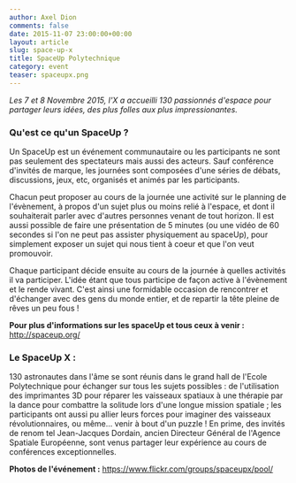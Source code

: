 ```yaml
---
author: Axel Dion
comments: false
date: 2015-11-07 23:00:00+00:00
layout: article
slug: space-up-x
title: SpaceUp Polytechnique
category: event
teaser: spaceupx.png
---
```




*Les 7 et 8 Novembre 2015, l'X a accueilli 130 passionnés d'espace pour partager leurs idées, des plus folles aux plus impressionantes.*


### Qu'est ce qu'un SpaceUp ?

Un SpaceUp est un événement communautaire ou les participants ne sont pas seulement des spectateurs mais aussi des acteurs. Sauf conférence d'invités de marque, les journées sont composées d'une séries de débats, discussions, jeux, etc, organisés et animés par les participants. 

Chacun peut proposer au cours de la journée une activité sur le planning de l'évènement, à propos d'un sujet plus ou moins relié à l'espace, et dont il souhaiterait parler avec d'autres personnes venant de tout horizon. Il est aussi possible de faire une présentation de 5 minutes (ou une vidéo de 60 secondes si l'on ne peut pas assister physiquement au spaceUp), pour simplement exposer un sujet qui nous tient à coeur et que l'on veut promouvoir.

Chaque participant décide ensuite au cours de la journée à quelles activités il va participer. L'idée étant que tous participe de façon active à l'évènement et le rende vivant. C'est ainsi une formidable occasion de rencontrer et d'échanger avec des gens du monde entier, et de repartir la tête pleine de rêves un peu fous !

**Pour plus d'informations sur les spaceUp et tous ceux à venir :** http://spaceup.org/


### Le SpaceUp X :

130 astronautes dans l'âme se sont réunis dans le grand hall de l'Ecole Polytechnique pour échanger sur tous les sujets possibles : de l'utilisation des imprimantes 3D pour réparer les vaisseaux spatiaux à une thérapie par la dance pour combattre la solitude lors d'une longue mission spatiale ; les participants ont aussi pu allier leurs forces pour imaginer des vaisseaux révolutionnaires, ou même... venir à bout d'un puzzle !
En prime, des invités de renom tel Jean-Jacques Dordain, ancien Directeur Général de l'Agence Spatiale Européenne, sont venus partager leur expérience au cours de conférences exceptionnelles.

**Photos de l'événement :** https://www.flickr.com/groups/spaceupx/pool/
